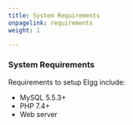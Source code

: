 ```yaml
---
title: System Requirements
onpagelink: requirements
weight: 1

---
```


### **System Requirements**

Requirements to setup Elgg include:

- MySQL 5.5.3+ 
- PHP 7.4+ 
- Web server 
 
